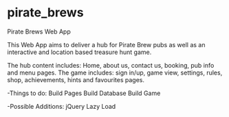 # pirate_brews

Pirate Brews Web App 

This Web App aims to deliver a hub for Pirate Brew pubs as well as an interactive and location based treasure hunt game.

The hub content includes: Home, about us, contact us, booking, pub info and menu pages.
The game includes: sign in/up, game view, settings, rules, shop, achievements, hints and favourites pages.

-Things to do:
Build Pages
Build Database
Build Game

-Possible Additions:
jQuery Lazy Load
